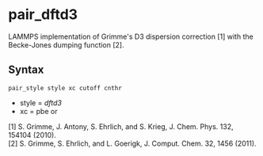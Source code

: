 # pair_dftd3

LAMMPS implementation of Grimme's D3 dispersion correction [1] with the Becke-Jones dumping function [2].

## Syntax
```
pair_style style xc cutoff cnthr
```
- style = _dftd3_
- xc = pbe or 

[1] S. Grimme, J. Antony, S. Ehrlich, and S. Krieg, J. Chem. Phys. 132, 154104 (2010).  
[2] S. Grimme, S. Ehrlich, and L. Goerigk, J. Comput. Chem. 32, 1456 (2011).
